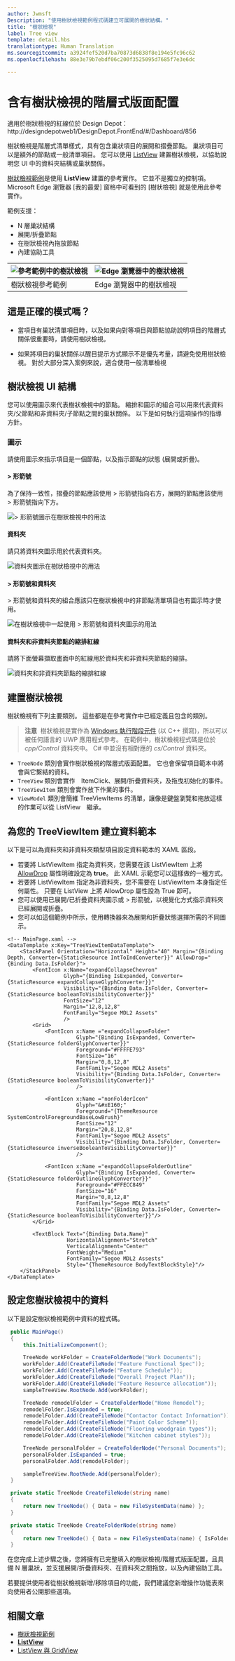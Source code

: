 ```yaml
---
author: Jwmsft
Description: "使用樹狀檢視範例程式碼建立可展開的樹狀結構。"
title: "樹狀檢視"
label: Tree view
template: detail.hbs
translationtype: Human Translation
ms.sourcegitcommit: a3924fef520d7ba70873d6838f8e194e5fc96c62
ms.openlocfilehash: 88e3e79b7ebdf06c200f3525095d7685f7e3e6dc

---
```

# <a name="hierarchical-layout-with-treeview"></a>含有樹狀檢視的階層式版面配置
<link rel="stylesheet" href="https://az835927.vo.msecnd.net/sites/uwp/Resources/css/custom.css"> 

<div class="microsoft-internal-note">
適用於樹狀檢視的紅線位於 Design Depot：http://designdepotweb1/DesignDepot.FrontEnd/#/Dashboard/856
</div>

樹狀檢視是階層式清單樣式，具有包含巢狀項目的展開和摺疊節點。 巢狀項目可以是額外的節點或一般清單項目。 您可以使用 [ListView](https://msdn.microsoft.com/library/windows/apps/windows.ui.xaml.controls.listview.aspx) 建置樹狀檢視，以協助說明您 UI 中的資料夾結構或巢狀關係。

[樹狀檢視範例](http://go.microsoft.com/fwlink/?LinkId=785018)是使用 **ListView** 建置的參考實作。 它並不是獨立的控制項。 Microsoft Edge 瀏覽器 [我的最愛] 窗格中可看到的 [樹狀檢視] 就是使用此參考實作。

範例支援：
- N 層巢狀結構
- 展開/折疊節點
- 在樹狀檢視內拖放節點
- 內建協助工具

![參考範例中的樹狀檢視](images/tree-view-sample.png) | ![Edge 瀏覽器中的樹狀檢視](images/tree-view-edge.png)
-- | --
樹狀檢視參考範例 | Edge 瀏覽器中的樹狀檢視

## <a name="is-this-the-right-pattern"></a>這是正確的模式嗎？

- 當項目有巢狀清單項目時，以及如果向對等項目與節點協助說明項目的階層式關係很重要時，請使用樹狀檢視。

- 如果將項目的巢狀關係以醒目提示方式顯示不是優先考量，請避免使用樹狀檢視。 對於大部分深入案例來說，適合使用一般清單檢視

## <a name="treeview-ui-structure"></a>樹狀檢視 UI 結構

您可以使用圖示來代表樹狀檢視中的節點。 縮排和圖示的組合可以用來代表資料夾/父節點和非資料夾/子節點之間的巢狀關係。 以下是如何執行這項操作的指導方針。

### <a name="icons"></a>圖示

請使用圖示來指示項目是一個節點，以及指示節點的狀態 (展開或折疊)。

#### <a name="chevron"></a>&gt; 形箭號

為了保持一致性，摺疊的節點應該使用 &gt; 形箭號指向右方，展開的節點應該使用 &gt; 形箭號指向下方。

![&gt; 形箭號圖示在樹狀檢視中的用法](images/treeview_chevron.png)

#### <a name="folder"></a>資料夾

請只將資料夾圖示用於代表資料夾。

![資料夾圖示在樹狀檢視中的用法](images/treeview_folder.png)

#### <a name="chevron-and-folder"></a>&gt; 形箭號和資料夾

&gt; 形箭號和資料夾的組合應該只在樹狀檢視中的非節點清單項目也有圖示時才使用。

![在樹狀檢視中一起使用 &gt; 形箭號和資料夾圖示的用法](images/treeview_chevron_folder.png)

#### <a name="redlines-for-indentation-of-folders-and-non-folder-nodes"></a>資料夾和非資料夾節點的縮排紅線

請將下面螢幕擷取畫面中的紅線用於資料夾和非資料夾節點的縮排。

![資料夾和非資料夾節點的縮排紅線](images/treeview_chevron_folder_indent_rl.png)

## <a name="building-a-treeview"></a>建置樹狀檢視

樹狀檢視有下列主要類別。 這些都是在參考實作中已經定義且包含的類別。

> **注意**&nbsp;&nbsp;樹狀檢視是實作為 [Windows 執行階段元件](https://msdn.microsoft.com/windows/uwp/winrt-components/index) (以 C++ 撰寫)，所以可以被任何語言的 UWP 應用程式參考。 在範例中，樹狀檢視程式碼是位於 *cpp/Control* 資料夾中。 C# 中並沒有相對應的 *cs/Control* 資料夾。

- `TreeNode` 類別會實作樹狀檢視的階層式版面配置。 它也會保留項目範本中將會與它繫結的資料。
- `TreeView` 類別會實作　ItemClick、展開/折疊資料夾，及拖曳初始化的事件。
- `TreeViewItem` 類別會實作放下作業的事件。
- `ViewModel` 類別會簡維 TreeViewItems 的清單，讓像是鍵盤瀏覽和拖放這樣的作業可以從 ListView　繼承。

## <a name="create-a-data-template-for-your-treeviewitem"></a>為您的 TreeViewItem 建立資料範本

以下是可以為資料夾和非資料夾類型項目設定資料範本的 XAML 區段。
- 若要將 ListViewItem 指定為資料夾，您需要在該 ListViewItem 上將 [AllowDrop](https://msdn.microsoft.com/library/windows/apps/windows.ui.xaml.uielement.allowdrop.aspx) 屬性明確設定為 **true**。 此 XAML 示範您可以這樣做的一種方式。
- 若要將 ListViewItem 指定為非資料夾，您不需要在 ListViewItem 本身指定任何屬性。 只要在 ListView 上將 AllowDrop 屬性設為 True 即可。
- 您可以使用已展開/已折疊資料夾圖示或 &gt; 形箭號，以視覺化方式指示資料夾已經展開或折疊。
- 您可以如這個範例中所示，使用轉換器來為展開和折疊狀態選擇所需的不同圖示。

```xaml
<!-- MainPage.xaml -->
<DataTemplate x:Key="TreeViewItemDataTemplate">
    <StackPanel Orientation="Horizontal" Height="40" Margin="{Binding Depth, Converter={StaticResource IntToIndConverter}}" AllowDrop="{Binding Data.IsFolder}">
        <FontIcon x:Name="expandCollapseChevron"
                  Glyph="{Binding IsExpanded, Converter={StaticResource expandCollapseGlyphConverter}}"
                  Visibility="{Binding Data.IsFolder, Converter={StaticResource booleanToVisibilityConverter}}"                           
                  FontSize="12"
                  Margin="12,8,12,8"
                  FontFamily="Segoe MDL2 Assets"                          
                  />
        <Grid>
            <FontIcon x:Name ="expandCollapseFolder"
                      Glyph="{Binding IsExpanded, Converter={StaticResource folderGlyphConverter}}"
                      Foreground="#FFFFE793"
                      FontSize="16"
                      Margin="0,8,12,8"
                      FontFamily="Segoe MDL2 Assets"
                      Visibility="{Binding Data.IsFolder, Converter={StaticResource booleanToVisibilityConverter}}"
                      />

            <FontIcon x:Name ="nonFolderIcon"
                      Glyph="&#xE160;"
                      Foreground="{ThemeResource SystemControlForegroundBaseLowBrush}"
                      FontSize="12"
                      Margin="20,8,12,8"
                      FontFamily="Segoe MDL2 Assets"
                      Visibility="{Binding Data.IsFolder, Converter={StaticResource inverseBooleanToVisibilityConverter}}"
                      />

            <FontIcon x:Name ="expandCollapseFolderOutline"
                      Glyph="{Binding IsExpanded, Converter={StaticResource folderOutlineGlyphConverter}}"
                      Foreground="#FFECC849"
                      FontSize="16"
                      Margin="0,8,12,8"
                      FontFamily="Segoe MDL2 Assets"
                      Visibility="{Binding Data.IsFolder, Converter={StaticResource booleanToVisibilityConverter}}"/>
        </Grid>

        <TextBlock Text="{Binding Data.Name}"
                   HorizontalAlignment="Stretch"
                   VerticalAlignment="Center"  
                   FontWeight="Medium"
                   FontFamily="Segoe MDL2 Assests"                           
                   Style="{ThemeResource BodyTextBlockStyle}"/>
    </StackPanel>
</DataTemplate>
```

## <a name="set-up-the-data-in-your-treeview"></a>設定您樹狀檢視中的資料

以下是設定樹狀檢視範例中資料的程式碼。

```csharp
 public MainPage()
 {
     this.InitializeComponent();

     TreeNode workFolder = CreateFolderNode("Work Documents");
     workFolder.Add(CreateFileNode("Feature Functional Spec"));
     workFolder.Add(CreateFileNode("Feature Schedule"));
     workFolder.Add(CreateFileNode("Overall Project Plan"));
     workFolder.Add(CreateFileNode("Feature Resource allocation"));
     sampleTreeView.RootNode.Add(workFolder);

     TreeNode remodelFolder = CreateFolderNode("Home Remodel");
     remodelFolder.IsExpanded = true;
     remodelFolder.Add(CreateFileNode("Contactor Contact Information"));
     remodelFolder.Add(CreateFileNode("Paint Color Scheme"));
     remodelFolder.Add(CreateFileNode("Flooring woodgrain types"));
     remodelFolder.Add(CreateFileNode("Kitchen cabinet styles"));

     TreeNode personalFolder = CreateFolderNode("Personal Documents");
     personalFolder.IsExpanded = true;
     personalFolder.Add(remodelFolder);

     sampleTreeView.RootNode.Add(personalFolder);
 }

 private static TreeNode CreateFileNode(string name)
 {
     return new TreeNode() { Data = new FileSystemData(name) };
 }

 private static TreeNode CreateFolderNode(string name)
 {
     return new TreeNode() { Data = new FileSystemData(name) { IsFolder = true } };
 }
```

在您完成上述步驟之後，您將擁有已完整填入的樹狀檢視/階層式版面配置，且具備 N 層巢狀，並支援展開/折疊資料夾、在資料夾之間拖放，以及內建協助工具。

若要提供使用者從樹狀檢視新增/移除項目的功能，我們建議您新增操作功能表來向使用者公開那些選項。


## <a name="related-articles"></a>相關文章

- [樹狀檢視範例](http://go.microsoft.com/fwlink/?LinkId=785018)
- [**ListView**](https://msdn.microsoft.com/library/windows/apps/windows.ui.xaml.controls.listview.aspx)
- [ListView 與 GridView](listview-and-gridview.md)



<!--HONumber=Dec16_HO2-->


